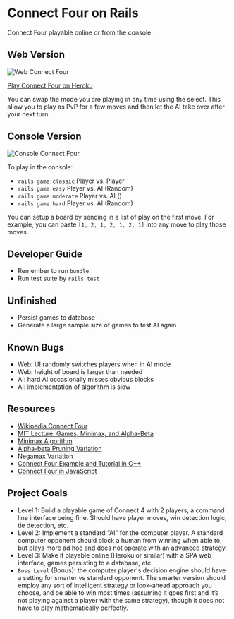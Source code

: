 # Connect Four on Rails

Connect Four playable online or from the console. 

## Web Version

![Web Connect Four](https://buddy-connect-four.herokuapp.com/web.png)

[Play Connect Four on Heroku](http://buddy-connect-four.herokuapp.com)

You can swap the mode you are playing in any time using the select. This allow
you to play as PvP for a few moves and then let the AI take over after your
next turn.

## Console Version

![Console Connect Four](https://buddy-connect-four.herokuapp.com/console.png)

To play in the console:

- `rails game:classic` Player vs. Player
- `rails game:easy` Player vs. AI (Random)
- `rails game:moderate` Player vs. AI ()
- `rails game:hard` Player vs. AI (Random)

You can setup a board by sending in a list of play on the first move. For example,
you can paste `[1, 2, 1, 2, 1, 2, 1]` into any move to play those moves.

## Developer Guide

- Remember to run `bundle`
- Run test suite by `rails test`

## Unfinished

- Persist games to database
- Generate a large sample size of games to test AI again

## Known Bugs

- Web: UI randomly switches players when in AI mode
- Web: height of board is larger than needed
- AI: hard AI occasionally misses obvious blocks
- AI: implementation of algorithm is slow

## Resources

- [Wikipedia Connect Four](https://en.wikipedia.org/wiki/Connect_Four)
- [MIT Lecture: Games, Minimax, and Alpha-Beta](https://www.youtube.com/watch?v=STjW3eH0Cik)
- [Minimax Algorithm](https://en.wikipedia.org/wiki/Minimax)
- [Alpha-beta Pruning Variation](https://en.wikipedia.org/wiki/Alpha%E2%80%93beta_pruning)
- [Negamax Variation](https://en.wikipedia.org/wiki/Negamax)
- [Connect Four Example and Tutorial in C++](http://connect4.gamesolver.org/)
- [Connect Four in JavaScript](https://www.roadtolarissa.com/javascript/connect-4-AI/)

## Project Goals

- Level 1: Build a playable game of Connect 4 with 2 players, a command line
  interface being fine.  Should have player moves, win detection logic,
  tie detection, etc.  
- Level 2: Implement a standard “AI” for the computer player. A standard
  computer opponent should block a human from winning when able to, but
  plays more ad hoc and does not operate with an advanced strategy.
- Level 3:  Make it playable online (Heroku or similar) with a SPA web
  interface, games persisting to a database,  etc.
- `Boss Level` (Bonus): the computer player's decision engine should have
  a setting for smarter vs standard opponent. The smarter version should
  employ any sort of intelligent strategy or look-ahead approach you choose,
  and be able to win most times (assuming it goes first and it’s not playing
  against a player with the same strategy), though it does not have to play
  mathematically perfectly.
